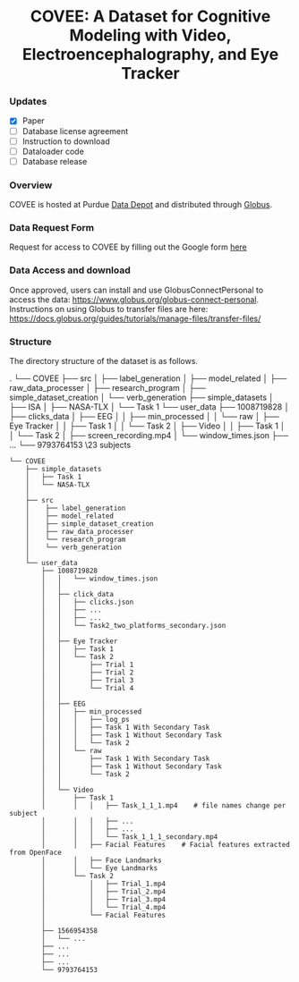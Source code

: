 <h1 align="center"> 
COVEE: A Dataset for Cognitive Modeling with Video, Electroencephalography, and Eye Tracker
</h1>

<!-- ### Items available -->
### Updates
- [x] Paper
- [ ] Database license agreement
- [ ] Instruction to download
- [ ] Dataloader code
- [ ] Database release

### Overview

COVEE is hosted at Purdue [Data Depot](https://www.rcac.purdue.edu/storage/depot) and distributed through [Globus](https://www.globus.org/).

### Data Request Form

Request for access to COVEE by filling out the Google form [here](https://docs.google.com/forms/d/e/1FAIpQLScBLroHC9FJWcjAWpbjkTYWnmbnoPe5iEwxW05dTEpMw3wQog/viewform?usp=dialog)

### Data Access and download

Once approved, users can install and use GlobusConnectPersonal to access the data: https://www.globus.org/globus-connect-personal.
Instructions on using Globus to transfer files are here: https://docs.globus.org/guides/tutorials/manage-files/transfer-files/

### Structure

The directory structure of the dataset is as follows. 

.
└── COVEE
    ├── src
    │   ├── label_generation
    │   ├── model_related
    │   ├── raw_data_processer
    │   ├── research_program
    │   ├── simple_dataset_creation
    │   └── verb_generation
    ├── simple_datasets
    │   ├── ISA
    │   ├── NASA-TLX
    │   └── Task 1
    └── user_data
        ├── 1008719828
        │   ├── clicks_data
        │   ├── EEG
        │   │   ├── min_processed
        │   │   └── raw
        │   ├── Eye Tracker
        │   │   ├── Task 1
        │   │   └── Task 2
        │   ├── Video
        │   │   ├── Task 1
        │   │   └── Task 2
        │   ├── screen_recording.mp4
        │   └── window_times.json
        ├── ...
        └── 9793764153 \23 subjects

```    
└── COVEE                              
    ├── simple_datasets
    │   ├── Task 1   
    │   └── NASA-TLX
    │   
    ├── src
    │    ├── label_generation
    │    ├── model_related
    │    ├── simple_dataset_creation
    │    ├── raw_data_processer
    │    └── research_program
    │    └── verb_generation
    │
    └── user_data
        ├── 1008719828
        │   │   └── window_times.json
        │   │
        │   ├── click_data
        │   │   ├── clicks.json
        │   │   ├── ...
        │   │   ├── ...
        │   │   └── Task2_two_platforms_secondary.json
        │   │
        │   ├── Eye Tracker
        │   │   ├── Task 1
        │   │   └── Task 2
        │   │       ├── Trial 1
        │   │       ├── Trial 2
        │   │       ├── Trial 3
        │   │       └── Trial 4
        │   │
        │   ├── EEG
        │   │   ├── min_processed
        │   │   │   ├── log_ps
        │   │   │   ├── Task 1 With Secondary Task
        │   │   │   ├── Task 1 Without Secondary Task
        │   │   │   └── Task 2
        │   │   └── raw
        │   │       ├── Task 1 With Secondary Task
        │   │       ├── Task 1 Without Secondary Task
        │   │       └── Task 2
        │   │
        │   └── Video
        │       ├── Task 1
        │       │   │   ├── Task_1_1_1.mp4    # file names change per subject
        │       │   │   ├── ...
        │       │   │   ├── ...
        │       │   │   └── Task_1_1_1_secondary.mp4
        │       │   ├── Facial Features    # Facial features extracted from OpenFace
        │       │   ├── Face Landmarks 
        │       │   └── Eye Landmarks
        │       └── Task 2
        │           │   ├── Trial_1.mp4 
        │           │   ├── Trial_2.mp4
        │           │   ├── Trial_3.mp4
        │           │   └── Trial_4.mp4
        │           └── Facial Features
        │ 
        ├── 1566954358
        │   └── ...
        ├── ...
        ├── ...
        ├── ...
        └── 9793764153

```


